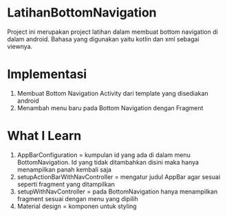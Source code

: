 # LatihanBottomNavigation
Project ini merupakan project latihan dalam membuat bottom navigation di dalam android. Bahasa yang digunakan yaitu kotlin dan xml sebagai viewnya.

# Implementasi
1. Membuat Bottom Navigation Activity dari template yang disediakan android
2. Menambah menu baru pada Bottom Navigation dengan Fragment

# What I Learn
1. AppBarConfiguration = kumpulan id yang ada di dalam menu BottomNavigation. Id yang tidak ditambahkan disini maka hanya menampilkan panah kembali saja
2. setupActionBarWithNavController = mengatur judul AppBar agar sesuai seperti fragment yang ditampilkan
3. setupWithNavController = pada BottomNavigation hanya menampilkan fragment sesuai dengan menu yang dipilih
4. Material design = komponen untuk styling
